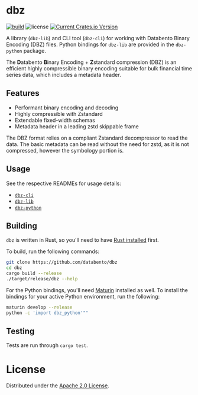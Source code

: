 # dbz

[![build](https://github.com/databento/dbz/actions/workflows/build.yml/badge.svg)](https://github.com/databento/dbz/actions/workflows/build.yml)
![license](https://img.shields.io/github/license/databento/dbz?color=blue)
[![Current Crates.io Version](https://img.shields.io/crates/v/dbz-lib.svg)](https://crates.io/crates/dbz-lib)

A library (`dbz-lib`) and CLI tool (`dbz-cli`) for working with Databento Binary
Encoding (DBZ) files.
Python bindings for `dbz-lib` are provided in the `dbz-python` package.

The **D**atabento **B**inary Encoding + **Z**standard compression (DBZ) is an efficient
highly compressible binary encoding suitable for bulk financial time series data,
which includes a metadata header.

## Features

- Performant binary encoding and decoding
- Highly compressible with Zstandard
- Extendable fixed-width schemas
- Metadata header in a leading zstd skippable frame

The DBZ format relies on a compliant Zstandard decompressor to read the data.
The basic metadata can be read without the need for zstd, as it is not
compressed, however the symbology portion is.

## Usage

See the respective READMEs for usage details:
- [`dbz-cli`](src/dbz-cli/README.md)
- [`dbz-lib`](src/dbz-lib/README.md)
- [`dbz-python`](src/dbz-python/README.md)

## Building

`dbz` is written in Rust, so you'll need to have [Rust installed](https://www.rust-lang.org/)
first.

To build, run the following commands:
```sh
git clone https://github.com/databento/dbz
cd dbz
cargo build --release
./target/release/dbz --help
```

For the Python bindings, you'll need [Maturin](https://github.com/PyO3/maturin) installed as well.
To install the bindings for your active Python environment, run the following:

```sh
maturin develop --release
python -c 'import dbz_python'""
```

## Testing

Tests are run through `cargo test`.

# License

Distributed under the [Apache 2.0 License](https://www.apache.org/licenses/LICENSE-2.0.html).
